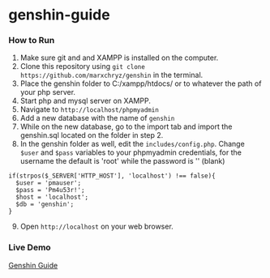 # genshin-guide
### How to Run
1. Make sure git and and XAMPP is installed on the computer.
2. Clone this repository using `git clone https://github.com/marxchryz/genshin` in the terminal.
3. Place the genshin folder to C:/xampp/htdocs/ or to whatever the path of your php server.
4. Start php and mysql server on XAMPP.
5. Navigate to `http://localhost/phpmyadmin`
6. Add a new database with the name of `genshin`
7. While on the new database, go to the import tab and import the genshin.sql located on the folder in step 2.
8. In the genshin folder as well, edit the `includes/config.php`. Change `$user` and `$pass` variables to your phpmyadmin credentials, for the username the default is 'root' while the password is '' (blank)
```
if(strpos($_SERVER['HTTP_HOST'], 'localhost') !== false){
  $user = 'pmauser';
  $pass = 'Pm4u53r!';
  $host = 'localhost';
  $db = 'genshin';
}
```
9. Open `http://localhost` on your web browser.

### Live Demo
[Genshin Guide](http://genshin-guide.atspace.cc)
